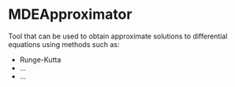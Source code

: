 # MDEApproximator

Tool that can be used to obtain approximate solutions to differential equations using methods such as:
* Runge-Kutta
* ...
* ...
